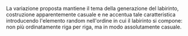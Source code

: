 La variazione proposta mantiene il tema della generazione del labirinto, costruzione apparentemente casuale e ne accentua tale caratteristica 
introducendo l'elemento random nell'ordine in cui il labirinto si compone: non più ordinatamente riga per riga, ma in modo assolutamente casuale.


